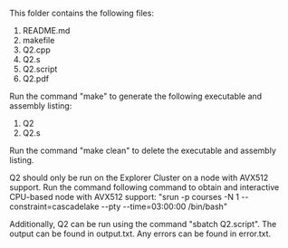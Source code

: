 This folder contains the following files:
1. README.md
2. makefile
3. Q2.cpp
4. Q2.s
5. Q2.script
4. Q2.pdf

Run the command "make" to generate the following executable and assembly listing:
1. Q2
2. Q2.s

Run the command "make clean" to delete the executable and assembly listing.

Q2 should only be run on the Explorer Cluster on a node with AVX512 support.
Run the command following command to obtain and interactive CPU-based node with AVX512 support: 
"srun -p courses -N 1 --constraint=cascadelake --pty --time=03:00:00 /bin/bash"

Additionally, Q2 can be run using the command "sbatch Q2.script".
The output can be found in output.txt.
Any errors can be found in error.txt.